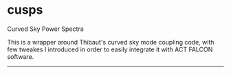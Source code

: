 # cusps
Curved Sky Power Spectra

This is a wrapper around Thibaut's curved sky mode coupling code, with few tweakes I introduced in order to easily integrate it with ACT FALCON software.

------
